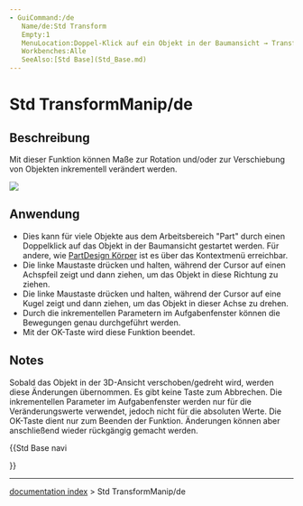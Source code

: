 ```yaml
---
- GuiCommand:/de
   Name/de:Std Transform
   Empty:1
   MenuLocation:Doppel-Klick auf ein Objekt in der Baumansicht → Transform
   Workbenches:Alle
   SeeAlso:[Std Base](Std_Base.md)
---
```


# Std TransformManip/de


</div>

## Beschreibung

Mit dieser Funktion können Maße zur Rotation und/oder zur Verschiebung von Objekten inkrementell verändert werden.

![](images/Manipulators.png )

## Anwendung


<div class="mw-translate-fuzzy">

-   Dies kann für viele Objekte aus dem Arbeitsbereich \"Part\" durch einen Doppelklick auf das Objekt in der Baumansicht gestartet werden. Für andere, wie [PartDesign Körper](PartDesign_Körper.md) ist es über das Kontextmenü erreichbar.
-   Die linke Maustaste drücken und halten, während der Cursor auf einen Achspfeil zeigt und dann ziehen, um das Objekt in diese Richtung zu ziehen.
-   Die linke Maustaste drücken und halten, während der Cursor auf eine Kugel zeigt und dann ziehen, um das Objekt in dieser Achse zu drehen.
-   Durch die inkrementellen Parametern im Aufgabenfenster können die Bewegungen genau durchgeführt werden.
-   Mit der OK-Taste wird diese Funktion beendet.


</div>

## Notes


<div class="mw-translate-fuzzy">

Sobald das Objekt in der 3D-Ansicht verschoben/gedreht wird, werden diese Änderungen übernommen. Es gibt keine Taste zum Abbrechen. Die inkrementellen Parameter im Aufgabenfenster werden nur für die Veränderungswerte verwendet, jedoch nicht für die absoluten Werte. Die OK-Taste dient nur zum Beenden der Funktion. Änderungen können aber anschließend wieder rückgängig gemacht werden.


</div>





{{Std Base navi

}}

---
[documentation index](../README.md) > Std TransformManip/de
